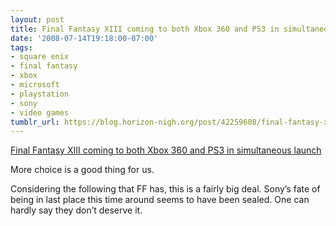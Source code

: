 ```yaml
---
layout: post
title: Final Fantasy XIII coming to both Xbox 360 and PS3 in simultaneous launch
date: '2008-07-14T19:18:00-07:00'
tags:
- square enix
- final fantasy
- xbox
- microsoft
- playstation
- sony
- video games
tumblr_url: https://blog.horizon-nigh.org/post/42259608/final-fantasy-xiii-coming-to-both-xbox-360-and-ps3
---
```

[Final Fantasy XIII coming to both Xbox 360 and PS3 in simultaneous launch](http://arstechnica.com/journals/thumbs.ars/2008/07/14/final-fantasy-xiii-coming-to-xbox-360-in-simultaneous-launch)  

More choice is a good thing for us.

Considering the following that FF has, this is a fairly big deal. Sony’s fate of being in last place this time around seems to have been sealed. One can hardly say they don’t deserve it.

